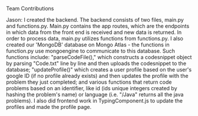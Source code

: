 Team Contributions

Jason: I created the backend. The backend consists of two files, main.py and functions.py. Main.py contains the app routes, which are the endpoints in which data from the front end is received and new data is returned. In order to process data, main.py utilizes functions from functions.py. I also created our 'MongoDB' database on Mongo Atlas - the functions in function.py use mongoengine to communicate to this database. Such functions include: "parseCodeFile()," which constructs a codesnippet object by parsing "Code.txt" line by line and then uploads the codesnippet to the database; "updateProfile()" which creates a user profile based on the user's google ID (if no profile already exists) and then updates the profile with the problem they just completed; and various functions that return code problems based on an identifier, like id (ids unique integers created by hashing the problem's name) or language (i.e. "/Java" returns all the java problems). I also did frontend work in TypingComponent.js to update the profiles and made the profile page.
